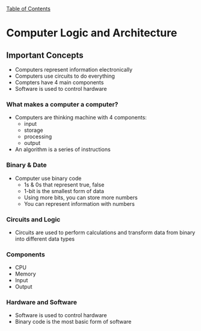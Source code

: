 [Table of Contents](https://peterjstaker.github.io/reading-notes/)

# **Computer Logic and Architecture**

## Important Concepts

* Computers represent information electronically
* Computers use circuits to do everything
* Compters have 4 main components
* Software is used to control hardware

### What makes a computer a computer?

* Computers are thinking machine with 4 components:
    * input
    * storage
    * processing
    * output
* An algorithm is a series of instructions

###  Binary & Date

* Computer use binary code
    * 1s & 0s that represent true, false 
    * 1-bit is the smallest form of data
    * Using more bits, you can store more numbers
    * You can represent information with numbers

### Circuits and Logic

* Circuits are used to perform calculations and transform data from binary into different data types

### Components

* CPU
* Memory
* Input
* Output

### Hardware and Software

* Software is used to control hardware
* Binary code is the most basic form of software


